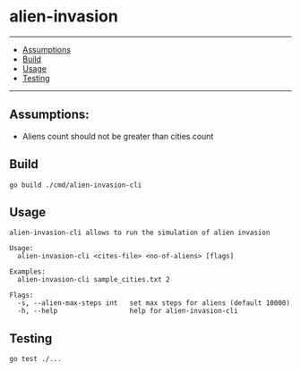 # alien-invasion

---
* [Assumptions](#assumptions)
* [Build](#build)
* [Usage](#usage)
* [Testing](#testing)
---
## Assumptions:
* Aliens count should not be greater than cities count

## Build
    go build ./cmd/alien-invasion-cli

## Usage


    alien-invasion-cli allows to run the simulation of alien invasion
    
    Usage:
      alien-invasion-cli <cites-file> <no-of-aliens> [flags]
    
    Examples:
      alien-invasion-cli sample_cities.txt 2
    
    Flags:
      -s, --alien-max-steps int   set max steps for aliens (default 10000)
      -h, --help                  help for alien-invasion-cli

## Testing
    go test ./...
